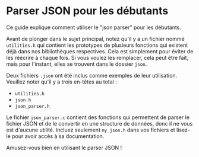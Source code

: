 # Parser JSON pour les débutants

Ce guide explique comment utiliser le "json parser" pour les débutants.

Avant de plonger dans le sujet principal, notez qu'il y a un fichier nommé `utilities.h` qui contient les prototypes de plusieurs fonctions qui existent déjà dans nos bibliothèques respectives. Cela est simplement pour éviter de les réécrire à chaque fois. Si vous voulez les remplacer, cela peut être fait, mais pour l'instant, elles se trouvent dans le dossier `json`.

Deux fichiers `.json` ont été inclus comme exemples de leur utilisation. Veuillez noter qu'il y a trois en-têtes au total :
- `utilities.h`
- `json.h`
- `json_parser.h`

Le fichier `json_parser.c` contient des fonctions qui permettent de parser le fichier JSON et de le convertir en une structure de données, donc il ne vous est d'aucune utilité. Incluez seulement `my_json.h` dans vos fichiers et lisez-le pour avoir accès à sa documentation.

Amusez-vous bien en utilisant le parser JSON !